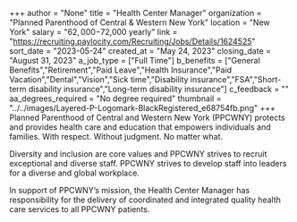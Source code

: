+++
author = "None"
title = "Health Center Manager"
organization = "Planned Parenthood of Central & Western New York"
location = "New York"
salary = "$62,000-$72,000 yearly"
link = "https://recruiting.paylocity.com/Recruiting/Jobs/Details/1624525"
sort_date = "2023-05-24"
created_at = "May 24, 2023"
closing_date = "August 31, 2023"
a_job_type = ["Full Time"]
b_benefits = ["General Benefits","Retirement","Paid Leave","Health Insurance","Paid Vacation","Dental","Vision","Sick time","Disability insurance","FSA","Short-term disability insurance","Long-term disability insurance"]
c_feedback = ""
aa_degrees_required = "No degree required"
thumbnail = "../../images/Layered-P-Logomark-BlackRegistered_e68754fb.png"
+++
Planned Parenthood of Central and Western New York (PPCWNY) protects and provides health care and education that empowers individuals and families. With respect. Without judgment. No matter what.

Diversity and inclusion are core values and PPCWNY strives to recruit exceptional and diverse staff. PPCWNY strives to develop staff into leaders for a diverse and global workplace.

In support of PPCWNY’s mission, the Health Center Manager has responsibility for the delivery of coordinated and integrated quality health care services to all PPCWNY patients. 